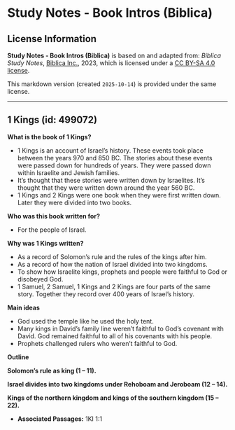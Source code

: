 # Study Notes - Book Intros (Biblica)

## License Information

**Study Notes - Book Intros (Biblica)** is based on and adapted from: _Biblica Study Notes_, [Biblica Inc.](https://www.biblica.com/), 2023, which is licensed under a [CC BY-SA 4.0 license](https://creativecommons.org/licenses/by-sa/4.0/legalcode.en).

This markdown version (created `2025-10-14`) is provided under the same license.



--------------------------------

## 1 Kings (id: 499072)

**What is the book of 1 Kings?**

* 1 Kings is an account of Israel’s history. These events took place between the years 970 and 850 BC. The stories about these events were passed down for hundreds of years. They were passed down within Israelite and Jewish families.
* It’s thought that these stories were written down by Israelites. It’s thought that they were written down around the year 560 BC.
* 1 Kings and 2 Kings were one book when they were first written down. Later they were divided into two books.

**Who was this book written for?**

* For the people of Israel.

**Why was 1 Kings written?**

* As a record of Solomon’s rule and the rules of the kings after him.
* As a record of how the nation of Israel divided into two kingdoms.
* To show how Israelite kings, prophets and people were faithful to God or disobeyed God.
* 1 Samuel, 2 Samuel, 1 Kings and 2 Kings are four parts of the same story. Together they record over 400 years of Israel’s history.

**Main ideas**

* God used the temple like he used the holy tent.
* Many kings in David’s family line weren’t faithful to God’s covenant with David. God remained faithful to all of his covenants with his people.
* Prophets challenged rulers who weren’t faithful to God.

**Outline**

**Solomon’s rule as king (1 ­– 11\).**

**Israel divides into two kingdoms under Rehoboam and Jeroboam (12 ­– 14\).**

**Kings of the northern kingdom and kings of the southern kingdom (15 – 22\).**

* **Associated Passages:** 1KI 1:1

